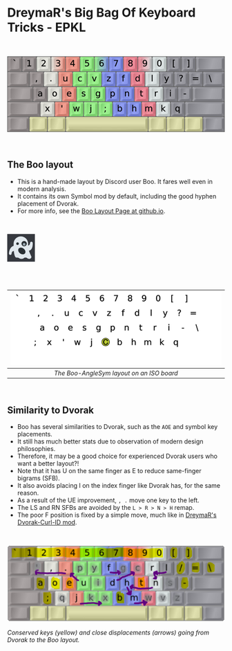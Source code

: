 DreymaR's Big Bag Of Keyboard Tricks - EPKL
===========================================
<br>

![Boo-AngleSym Layout help image with finger coloring, ANSI board](./BooLayout_ANS-AS_EPKL.png)

<br>

The Boo layout
--------------
- This is a hand-made layout by Discord user Boo. It fares well even in modern analysis.
- It contains its own Symbol mod by default, including the good hyphen placement of Dvorak.
- For more info, see the [Boo Layout Page at github.io][BooLay].
<br>

![Boo!](./_Res/Ghost_Discord.png)

<br><br>

|![EPKL help image for Boo-AngleSym on an ISO board](./Boo-eD_ISO_AngleSym/state0.png)|
|   :---:   |
|_The Boo-AngleSym layout on an ISO board_|

<br>

Similarity to Dvorak
--------------------
- Boo has several similarities to Dvorak, such as the `AOE` and symbol key placements.
- It still has much better stats due to observation of modern design philosophies.
- Therefore, it may be a good choice for experienced Dvorak users who want a better layout?!
- Note that it has U on the same finger as E to reduce same-finger bigrams (SFB).
- It also avoids placing I on the index finger like Dvorak has, for the same reason.
- As a result of the UE improvement, `, .` move one key to the left.
- The LS and RN SFBs are avoided by the `L > R > N > H` remap.
- The poor F position is fixed by a simple move, much like in [DreymaR's Dvorak-Curl-ID mod][Dvk-ID].
<br>

![Conservations and close displacements from Dvorak to the Boo layout](./_Res/Similarity_Dvorak-2-Boo.png)

_Conserved keys (yellow) and close displacements (arrows) going from Dvorak to the Boo layout._

[BooLay]: https://ballerboo.github.io/boolayout/ (The Boo layout page on github.io)
[Dvk-ID]: ../Dvorak#the-dvorak-curl-id-ergo-mod (DreymaR's Dvorak Curl-ID ergo mod)
